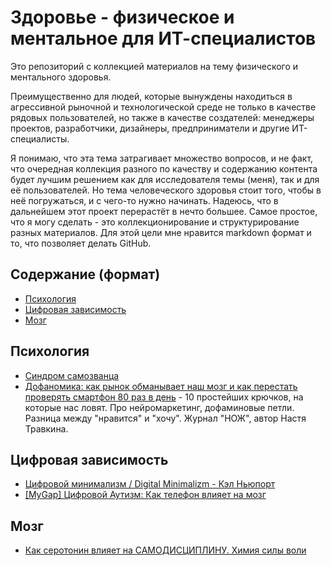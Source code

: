 # Здоровье - физическое и ментальное для ИТ-специалистов

Это репозиторий с коллекцией материалов на тему физического и ментального здоровья.

Преимущественно для людей, которые вынуждены находиться в агрессивной рыночной и технологической среде не только в качестве рядовых пользователей, но также в качестве создателей: менеджеры проектов, разработчики, дизайнеры, предприниматели и другие ИТ-специалисты.

Я понимаю, что эта тема затрагивает множество вопросов, и не факт, что очередная коллекция разного по качеству и содержанию контента будет лучшим решением как для исследователя темы (меня), так и для её пользователей. Но тема человеческого здоровья стоит того, чтобы в неё погружаться, и с чего-то нужно начинать. Надеюсь, что в дальнейшем этот проект перерастёт в нечто большее. Самое простое, что я могу сделать - это коллекционирование и структурирование разных материалов. Для этой цели мне нравится markdown формат и то, что позволяет делать GitHub.

## Содержание (формат)
- [Психология](#психология)
- [Цифровая зависимость](#цифровая-зависимость)
- [Мозг](#мозг)


## Психология
- [Синдром самозванца](./posts/the_impostor_syndrome.md)
- [Дофаномика: как рынок обманывает наш мозг и как перестать проверять смартфон 80 раз в день](https://knife.media/dopamine-loop/) - 10 простейших крючков, на которые нас ловят. Про нейромаркетинг, дофаминовые петли. Разница между "нравится" и "хочу". Журнал "НОЖ", автор Настя Травкина.

## Цифровая зависимость
- [Цифровой минимализм / Digital Minimalizm - Кэл Ньюпорт](https://www.mann-ivanov-ferber.ru/books/czifrovoj-minimalizm/)
- [[MyGap] Цифровой Аутизм: Как телефон влияет на мозг](https://youtu.be/NE2EVZr0bDU)

## Мозг
- [Как серотонин влияет на САМОДИСЦИПЛИНУ. Химия силы воли](https://youtu.be/51gQnoVEcNg)